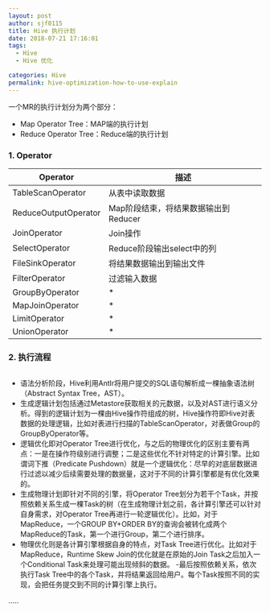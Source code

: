 ```yaml
---
layout: post
author: sjf0115
title: Hive 执行计划
date: 2018-07-21 17:16:01
tags:
  - Hive
  - Hive 优化

categories: Hive
permalink: hive-optimization-how-to-use-explain
---
```



一个MR的执行计划分为两个部分：
- Map Operator Tree：MAP端的执行计划
- Reduce Operator Tree：Reduce端的执行计划

### 1. Operator

Operator|描述
---|---
TableScanOperator| 从表中读取数据
ReduceOutputOperator| Map阶段结束，将结果数据输出到Reducer
JoinOperator| Join操作
SelectOperator| Reduce阶段输出select中的列
FileSinkOperator| 将结果数据输出到输出文件
FilterOperator| 过滤输入数据
GroupByOperator|*
MapJoinOperator|*
LimitOperator|*
UnionOperator|*

### 2. 执行流程

![]()

- 语法分析阶段，Hive利用Antlr将用户提交的SQL语句解析成一棵抽象语法树（Abstract Syntax Tree，AST）。
- 生成逻辑计划包括通过Metastore获取相关的元数据，以及对AST进行语义分析。得到的逻辑计划为一棵由Hive操作符组成的树，Hive操作符即Hive对表数据的处理逻辑，比如对表进行扫描的TableScanOperator，对表做Group的GroupByOperator等。
- 逻辑优化即对Operator Tree进行优化，与之后的物理优化的区别主要有两点：一是在操作符级别进行调整；二是这些优化不针对特定的计算引擎。比如谓词下推（Predicate Pushdown）就是一个逻辑优化：尽早的对底层数据进行过滤以减少后续需要处理的数据量，这对于不同的计算引擎都是有优化效果的。
- 生成物理计划即针对不同的引擎，将Operator Tree划分为若干个Task，并按照依赖关系生成一棵Task的树（在生成物理计划之前，各计算引擎还可以针对自身需求，对Operator Tree再进行一轮逻辑优化）。比如，对于MapReduce，一个GROUP BY+ORDER BY的查询会被转化成两个MapReduce的Task，第一个进行Group，第二个进行排序。
- 物理优化则是各计算引擎根据自身的特点，对Task Tree进行优化。比如对于MapReduce，Runtime Skew Join的优化就是在原始的Join Task之后加入一个Conditional Task来处理可能出现倾斜的数据。
-最后按照依赖关系，依次执行Task Tree中的各个Task，并将结果返回给用户。每个Task按照不同的实现，会把任务提交到不同的计算引擎上执行。
















.....
